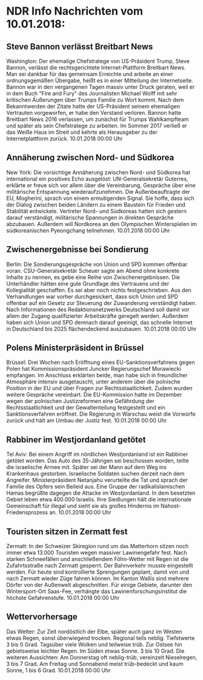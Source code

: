 # NDR Info Nachrichten vom 10.01.2018:


## Steve Bannon verlässt Breitbart News
Washington: Der ehemalige Chefstratege von US-Präsident Trump, Steve Bannon, verlässt die rechtsgerichtete Internet-Plattform Breitbart News. Man sei dankbar für das gemeinsam Erreichte und arbeite an einer ordnungsgemäßen Übergabe, heißt es in einer Mitteilung der Internetseite. Bannon war in den vergangenen Tagen massiv unter Druck geraten, weil er in dem Buch "Fire and Fury" des Journalisten Michael Wolff mit sehr kritischen Äußerungen über Trumps Familie zu Wort kommt. Nach dem Bekanntwerden der Zitate hatte der US-Präsident seinem ehemaligen Vertrauten vorgeworfen, er habe den Verstand verloren. Bannon hatte Breitbart News 2016 verlassen, um zunächst für Trumps Wahlkampfteam und später als sein Chefstratege zu arbeiten. Im Sommer 2017 verließ er das Weiße Haus im Streit und kehrte als Herausgeber zu der Internetplattform zurück. 10.01.2018 00:00 Uhr 

## Annäherung zwischen Nord- und Südkorea
New York: Die vorsichtige Annäherung zwischen Nord- und Südkorea hat international ein positives Echo ausgelöst: UN-Generalsekretär Guterres, erklärte er freue sich vor allem über die Vereinbarung, Gespräche über eine militärische Entspannung wiederaufzunehmen. Die Außenbeauftragte der EU, Mogherini, sprach von einem ermutigenden Signal. Sie hoffe, dass sich der Dialog zwischen beiden Ländern zu einem Baustein für Frieden und Stabilität entwickele. Vertreter Nord- und Südkoreas hatten sich gestern darauf verständigt, militärische Spannungen in direkten Gespräche abzubauen. Außerdem will Nordkorea an den Olympischen Winterspielen im südkoreanischen Pyeongchang teilnehmen. 10.01.2018 00:00 Uhr 

## Zwischenergebnisse bei Sondierung
Berlin: Die Sondierungsgespräche von Union und SPD kommen offenbar voran. CSU-Generalsekretär Scheuer sagte am Abend ohne konkrete Inhalte zu nennen, es gebe eine Reihe von Zwischenergebnissen. Die Unterhändler hätten eine gute Grundlage des Vertrauens und der Kollegialität geschaffen. Es sei aber noch nichts festgeschrieben. Aus den Verhandlungen war vorher durchgesickert, dass sich Union und SPD offenbar auf ein Gesetz zur Steuerung der Zuwanderung verständigt haben. Nach Informationen des Redaktionsnetzwerks Deutschland soll damit vor allem der Zugang qualifizierter Arbeitskräfte geregelt werden. Außerdem haben sich Union und SPD demnach darauf geeinigt, das schnelle Internet in Deutschland bis 2025 flächendeckend auszubauen. 10.01.2018 00:00 Uhr 

## Polens Ministerpräsident in Brüssel
Brüssel: Drei Wochen nach Eröffnung eines EU-Sanktionsverfahrens gegen Polen hat Kommissionspräsident Juncker Regierungschef Morawiecki empfangen. Im Anschluss erklärten beide, man habe sich in freundlicher Atmosphäre intensiv ausgetauscht, unter anderem über die polnische Position in der EU und über Fragen zur Rechtsstaatlichkeit. Zudem wurden weitere Gespräche vereinbart. Die EU-Kommission hatte im Dezember wegen der polnischen Justizreformen eine Gefährdung der Rechtsstaatlichkeit und der Gewaltenteilung festgestellt und ein Sanktionsverfahren eröffnet. Die Regierung in Warschau weist die Vorwürfe zurück und hält am Umbau der Justiz fest. 10.01.2018 00:00 Uhr 

## Rabbiner im Westjordanland getötet
Tel Aviv: Bei einem Angriff im nördlichen Westjordanland ist ein Rabbiner getötet worden. Das Auto des 35-Jährigen sei beschossen worden, teilte die israelische Armee mit. Später sei der Mann auf dem Weg ins Krankenhaus gestorben. Israelische Soldaten suchen derzeit nach dem Angreifer. Ministerpräsident Netanjahu verurteilte die Tat und sprach der Familie des Opfers sein Beileid aus. Eine Gruppe der radikalislamischen Hamas begrüßte dagegen die Attacke im Westjordanland. In dem besetzten Gebiet leben etwa 400.000 Israelis. Ihre Siedlungen hält die internationale Gemeinschaft für illegal und sieht sie als großes Hindernis im Nahost-Friedensprozess an. 10.01.2018 00:00 Uhr 

## Touristen sitzen in Zermatt fest
Zermatt: In der Schweizer Skiregion rund um das Matterhorn sitzen noch immer etwa 13.000 Touristen wegen massiver Lawinengefahr fest. Nach starken Schneefällen und anschließendem Föhn-Wetter mit Regen ist die Zufahrtsstraße nach Zermatt gesperrt. Der Bahnverkehr musste eingestellt werden. Für heute sind kontrollierte Sprengungen geplant, damit von und nach Zermatt wieder Züge fahren können. Im Kanton Wallis sind mehrere Dörfer von der Außenwelt abgeschnitten. Für einige Gebiete, darunter den Wintersport-Ort Saas-Fee, verhängte das Lawinenforschungsinstitut die höchste Gefahrenstufe. 10.01.2018 00:00 Uhr 

## Wettervorhersage
Das Wetter:
Zur Zeit nordöstlich der Elbe, später auch ganz im Westen etwas Regen, sonst überwiegend trocken. Regional teils neblig. Tiefstwerte 3 bis 0 Grad. Tagsüber viele Wolken und teilweise trüb. Zur Ostsee hin gebietsweise leichter Regen. Im Süden etwas Sonne. 3 bis 10 Grad. Die weiteren Aussichten: Am Donnerstag oft neblig-trüb, vereinzelt Nieselregen, 3 bis 7 Grad. Am Freitag und Sonnabend meist trüb-bedeckt und kaum Sonne, 1 bis 6 Grad. 10.01.2018 00:00 Uhr 
